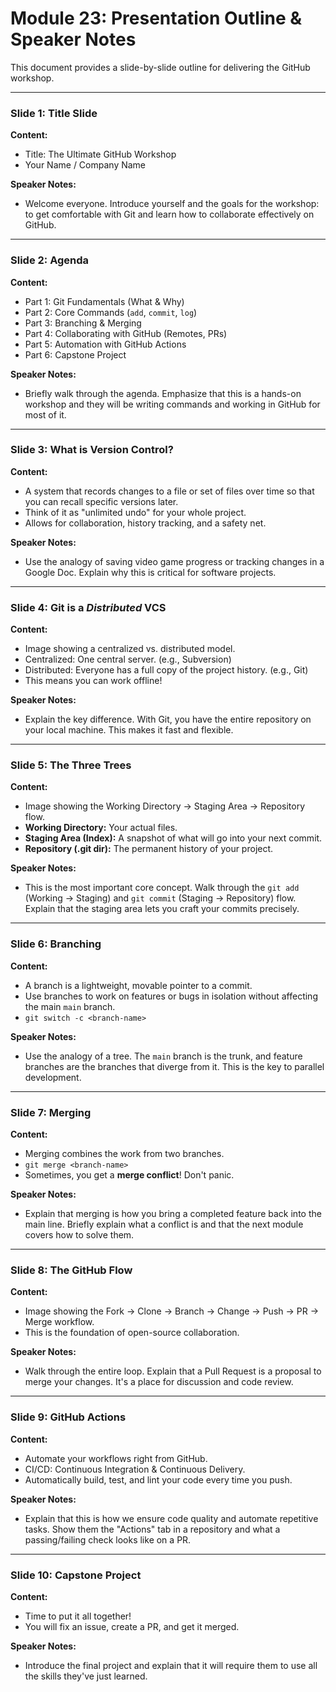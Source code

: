 # Module 23: Presentation Outline & Speaker Notes

This document provides a slide-by-slide outline for delivering the GitHub workshop.

---

### Slide 1: Title Slide

**Content:**
- Title: The Ultimate GitHub Workshop
- Your Name / Company Name

**Speaker Notes:**
- Welcome everyone. Introduce yourself and the goals for the workshop: to get comfortable with Git and learn how to collaborate effectively on GitHub.

---

### Slide 2: Agenda

**Content:**
- Part 1: Git Fundamentals (What & Why)
- Part 2: Core Commands (`add`, `commit`, `log`)
- Part 3: Branching & Merging
- Part 4: Collaborating with GitHub (Remotes, PRs)
- Part 5: Automation with GitHub Actions
- Part 6: Capstone Project

**Speaker Notes:**
- Briefly walk through the agenda. Emphasize that this is a hands-on workshop and they will be writing commands and working in GitHub for most of it.

---

### Slide 3: What is Version Control?

**Content:**
- A system that records changes to a file or set of files over time so that you can recall specific versions later.
- Think of it as "unlimited undo" for your whole project.
- Allows for collaboration, history tracking, and a safety net.

**Speaker Notes:**
- Use the analogy of saving video game progress or tracking changes in a Google Doc. Explain why this is critical for software projects.

---

### Slide 4: Git is a *Distributed* VCS

**Content:**
- Image showing a centralized vs. distributed model.
- Centralized: One central server. (e.g., Subversion)
- Distributed: Everyone has a full copy of the project history. (e.g., Git)
- This means you can work offline!

**Speaker Notes:**
- Explain the key difference. With Git, you have the entire repository on your local machine. This makes it fast and flexible.

---

### Slide 5: The Three Trees

**Content:**
- Image showing the Working Directory -> Staging Area -> Repository flow.
- **Working Directory:** Your actual files.
- **Staging Area (Index):** A snapshot of what will go into your next commit.
- **Repository (.git dir):** The permanent history of your project.

**Speaker Notes:**
- This is the most important core concept. Walk through the `git add` (Working -> Staging) and `git commit` (Staging -> Repository) flow. Explain that the staging area lets you craft your commits precisely.

---

### Slide 6: Branching

**Content:**
- A branch is a lightweight, movable pointer to a commit.
- Use branches to work on features or bugs in isolation without affecting the main `main` branch.
- `git switch -c <branch-name>`

**Speaker Notes:**
- Use the analogy of a tree. The `main` branch is the trunk, and feature branches are the branches that diverge from it. This is the key to parallel development.

---

### Slide 7: Merging

**Content:**
- Merging combines the work from two branches.
- `git merge <branch-name>`
- Sometimes, you get a **merge conflict**! Don't panic.

**Speaker Notes:**
- Explain that merging is how you bring a completed feature back into the main line. Briefly explain what a conflict is and that the next module covers how to solve them.

---

### Slide 8: The GitHub Flow

**Content:**
- Image showing the Fork -> Clone -> Branch -> Change -> Push -> PR -> Merge workflow.
- This is the foundation of open-source collaboration.

**Speaker Notes:**
- Walk through the entire loop. Explain that a Pull Request is a proposal to merge your changes. It's a place for discussion and code review.

---

### Slide 9: GitHub Actions

**Content:**
- Automate your workflows right from GitHub.
- CI/CD: Continuous Integration & Continuous Delivery.
- Automatically build, test, and lint your code every time you push.

**Speaker Notes:**
- Explain that this is how we ensure code quality and automate repetitive tasks. Show them the "Actions" tab in a repository and what a passing/failing check looks like on a PR.

---

### Slide 10: Capstone Project

**Content:**
- Time to put it all together!
- You will fix an issue, create a PR, and get it merged.

**Speaker Notes:**
- Introduce the final project and explain that it will require them to use all the skills they've just learned.
